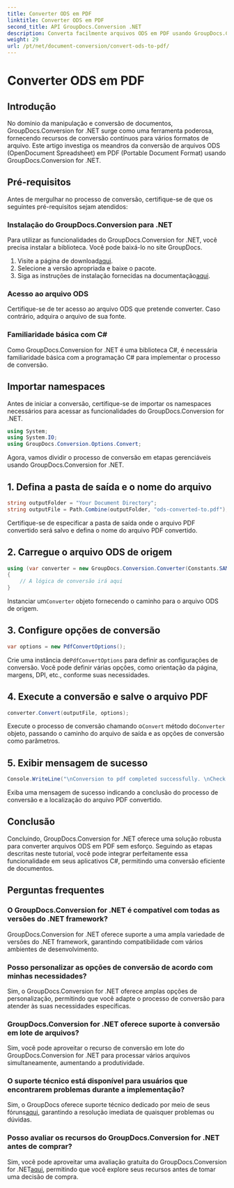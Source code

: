 ```yaml
---
title: Converter ODS em PDF
linktitle: Converter ODS em PDF
second_title: API GroupDocs.Conversion .NET
description: Converta facilmente arquivos ODS em PDF usando GroupDocs.Conversion for .NET. Tutorial abrangente com instruções passo a passo.
weight: 29
url: /pt/net/document-conversion/convert-ods-to-pdf/
---
```


# Converter ODS em PDF

## Introdução
No domínio da manipulação e conversão de documentos, GroupDocs.Conversion for .NET surge como uma ferramenta poderosa, fornecendo recursos de conversão contínuos para vários formatos de arquivo. Este artigo investiga os meandros da conversão de arquivos ODS (OpenDocument Spreadsheet) em PDF (Portable Document Format) usando GroupDocs.Conversion for .NET. 
## Pré-requisitos
Antes de mergulhar no processo de conversão, certifique-se de que os seguintes pré-requisitos sejam atendidos:
### Instalação do GroupDocs.Conversion para .NET
Para utilizar as funcionalidades do GroupDocs.Conversion for .NET, você precisa instalar a biblioteca. Você pode baixá-lo no site GroupDocs.
1.  Visite a página de download[aqui](https://releases.groupdocs.com/conversion/net/).
2. Selecione a versão apropriada e baixe o pacote.
3.  Siga as instruções de instalação fornecidas na documentação[aqui](https://tutorials.groupdocs.com/conversion/net/).
### Acesso ao arquivo ODS
Certifique-se de ter acesso ao arquivo ODS que pretende converter. Caso contrário, adquira o arquivo de sua fonte.
### Familiaridade básica com C#
Como GroupDocs.Conversion for .NET é uma biblioteca C#, é necessária familiaridade básica com a programação C# para implementar o processo de conversão.

## Importar namespaces
Antes de iniciar a conversão, certifique-se de importar os namespaces necessários para acessar as funcionalidades do GroupDocs.Conversion for .NET.

```csharp
using System;
using System.IO;
using GroupDocs.Conversion.Options.Convert;
```

Agora, vamos dividir o processo de conversão em etapas gerenciáveis usando GroupDocs.Conversion for .NET.

## 1. Defina a pasta de saída e o nome do arquivo
```csharp
string outputFolder = "Your Document Directory";
string outputFile = Path.Combine(outputFolder, "ods-converted-to.pdf");
```
Certifique-se de especificar a pasta de saída onde o arquivo PDF convertido será salvo e defina o nome do arquivo PDF convertido.
## 2. Carregue o arquivo ODS de origem
```csharp
using (var converter = new GroupDocs.Conversion.Converter(Constants.SAMPLE_ODS))
{
    // A lógica de conversão irá aqui
}
```
 Instanciar um`Converter` objeto fornecendo o caminho para o arquivo ODS de origem.
## 3. Configure opções de conversão
```csharp
var options = new PdfConvertOptions();
```
 Crie uma instância de`PdfConvertOptions` para definir as configurações de conversão. Você pode definir várias opções, como orientação da página, margens, DPI, etc., conforme suas necessidades.
## 4. Execute a conversão e salve o arquivo PDF
```csharp
converter.Convert(outputFile, options);
```
 Execute o processo de conversão chamando o`Convert` método do`Converter` objeto, passando o caminho do arquivo de saída e as opções de conversão como parâmetros.
## 5. Exibir mensagem de sucesso
```csharp
Console.WriteLine("\nConversion to pdf completed successfully. \nCheck output in {0}", outputFolder);
```
Exiba uma mensagem de sucesso indicando a conclusão do processo de conversão e a localização do arquivo PDF convertido.

## Conclusão
Concluindo, GroupDocs.Conversion for .NET oferece uma solução robusta para converter arquivos ODS em PDF sem esforço. Seguindo as etapas descritas neste tutorial, você pode integrar perfeitamente essa funcionalidade em seus aplicativos C#, permitindo uma conversão eficiente de documentos.
## Perguntas frequentes
### O GroupDocs.Conversion for .NET é compatível com todas as versões do .NET framework?
GroupDocs.Conversion for .NET oferece suporte a uma ampla variedade de versões do .NET framework, garantindo compatibilidade com vários ambientes de desenvolvimento.
### Posso personalizar as opções de conversão de acordo com minhas necessidades?
Sim, o GroupDocs.Conversion for .NET oferece amplas opções de personalização, permitindo que você adapte o processo de conversão para atender às suas necessidades específicas.
### GroupDocs.Conversion for .NET oferece suporte à conversão em lote de arquivos?
Sim, você pode aproveitar o recurso de conversão em lote do GroupDocs.Conversion for .NET para processar vários arquivos simultaneamente, aumentando a produtividade.
### O suporte técnico está disponível para usuários que encontrarem problemas durante a implementação?
Sim, o GroupDocs oferece suporte técnico dedicado por meio de seus fóruns[aqui](https://forum.groupdocs.com/c/conversion/11), garantindo a resolução imediata de quaisquer problemas ou dúvidas.
### Posso avaliar os recursos do GroupDocs.Conversion for .NET antes de comprar?
 Sim, você pode aproveitar uma avaliação gratuita do GroupDocs.Conversion for .NET[aqui](https://releases.groupdocs.com/), permitindo que você explore seus recursos antes de tomar uma decisão de compra.